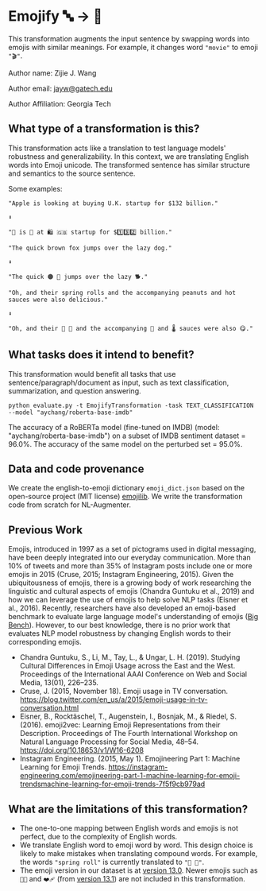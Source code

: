 # Emojify 🔤 → 🦄

This transformation augments the input sentence by swapping words into emojis with similar meanings. For example, it changes word `"movie"` to emoji `"🎬"`.

Author name: Zijie J. Wang

Author email: jayw@gatech.edu

Author Affiliation: Georgia Tech

## What type of a transformation is this?

This transformation acts like a translation to test language models' robustness and generalizability. In this context, we are translating English words into Emoji unicode. The transformed sentence has similar structure and semantics to the source sentence.

Some examples:

```
"Apple is looking at buying U.K. startup for $132 billion."

⬇

"🍎 is 👀 at 🛍️ 🇬🇧 startup for $1️⃣3️⃣2️⃣ billion."
```

```
"The quick brown fox jumps over the lazy dog."

⬇

"The quick 🟤 🦊 jumps over the lazy 🐕."
```

```
"Oh, and their spring rolls and the accompanying peanuts and hot sauces were also delicious."

⬇

"Oh, and their 🌱 🧻 and the accompanying 🥜 and 🌡️ sauces were also 😋."
```

## What tasks does it intend to benefit?

This transformation would benefit all tasks that use sentence/paragraph/document as input, such as text classification, summarization, and question answering.

```shell
python evaluate.py -t EmojifyTransformation -task TEXT_CLASSIFICATION --model "aychang/roberta-base-imdb"
```

The accuracy of a RoBERTa model (fine-tuned on IMDB) (model: "aychang/roberta-base-imdb") on a subset of IMDB sentiment dataset = 96.0%. The accuracy of the same model on the perturbed set = 95.0%.

## Data and code provenance

We create the english-to-emoji dictionary `emoji_dict.json` based on the open-source project (MIT license) [emojilib](https://github.com/muan/emojilib). We write the transformation code from scratch for NL-Augmenter.

## Previous Work

Emojis, introduced in 1997 as a set of pictograms used in digital messaging, have been deeply integrated into our everyday communication. More than 10% of tweets and more than 35% of Instagram posts include one or more emojis in 2015 (Cruse, 2015; Instagram Engineering, 2015). Given the ubiquitousness of emojis, there is a growing body of work researching the linguistic and cultural aspects of emojis (Chandra Guntuku et al., 2019) and how we can leverage the use of emojis to help solve NLP tasks (Eisner et al., 2016). Recently, researchers have also developed an emoji-based benchmark to evaluate large language model's understanding of emojis ([Big Bench](https://github.com/google/BIG-bench/tree/56a2db6a8d27151401c2a6cb677f54e2252d3ae5/bigbench/benchmark_tasks/emoji-movie)). However, to our best knowledge, there is no prior work that evaluates NLP model robustness by changing English words to their corresponding emojis.

- Chandra Guntuku, S., Li, M., Tay, L., & Ungar, L. H. (2019). Studying Cultural Differences in Emoji Usage across the East and the West. Proceedings of the International AAAI Conference on Web and Social Media, 13(01), 226–235.
- Cruse, J. (2015, November 18). Emoji usage in TV conversation. https://blog.twitter.com/en_us/a/2015/emoji-usage-in-tv-conversation.html
- Eisner, B., Rocktäschel, T., Augenstein, I., Bosnjak, M., & Riedel, S. (2016). emoji2vec: Learning Emoji Representations from their Description. Proceedings of The Fourth International Workshop on Natural Language           Processing for Social Media, 48–54. https://doi.org/10.18653/v1/W16-6208
- Instagram Engineering. (2015, May 1). Emojineering Part 1: Machine Learning for Emoji Trends. https://instagram-engineering.com/emojineering-part-1-machine-learning-for-emoji-trendsmachine-learning-for-emoji-trends-7f5f9cb979ad

## What are the limitations of this transformation?

- The one-to-one mapping between English words and emojis is not perfect, due to the complexity of English words.
- We translate English word to emoji word by word. This design choice is likely to make mistakes when translating compound words. For example, the words `"spring roll"` is currently translated to `"🌱 🧻"`.
- The emoji version in our dataset is at [version 13.0](https://emojipedia.org/emoji-13.0/). Newer emojis such as `😵‍💫` and `❤️‍🩹` (from [version 13.1](https://emojipedia.org/emoji-13.1/)) are not included in this transformation.
